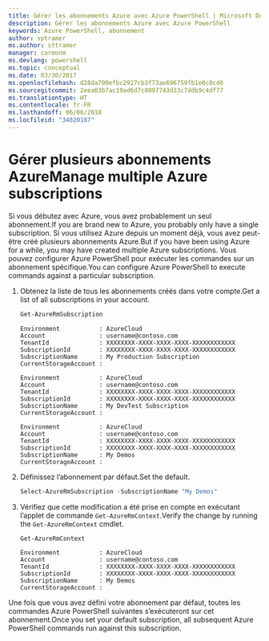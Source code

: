 ```yaml
---
title: Gérer les abonnements Azure avec Azure PowerShell | Microsoft Docs
description: Gérer les abonnements Azure avec Azure PowerShell
keywords: Azure PowerShell, abonnement
author: sptramer
ms.author: sttramer
manager: carmonm
ms.devlang: powershell
ms.topic: conceptual
ms.date: 03/30/2017
ms.openlocfilehash: d28da700efbc2927cb3f73ae696759fb1e0c0cd6
ms.sourcegitcommit: 2eea03b7ac19ad6d7c8097743d33c7ddb9c4df77
ms.translationtype: HT
ms.contentlocale: fr-FR
ms.lasthandoff: 06/06/2018
ms.locfileid: "34820187"
---
```

# <a name="manage-multiple-azure-subscriptions"></a><span data-ttu-id="c7db6-104">Gérer plusieurs abonnements Azure</span><span class="sxs-lookup"><span data-stu-id="c7db6-104">Manage multiple Azure subscriptions</span></span>

<span data-ttu-id="c7db6-105">Si vous débutez avec Azure, vous avez probablement un seul abonnement.</span><span class="sxs-lookup"><span data-stu-id="c7db6-105">If you are brand new to Azure, you probably only have a single subscription.</span></span> <span data-ttu-id="c7db6-106">Si vous utilisez Azure depuis un moment déjà, vous avez peut-être créé plusieurs abonnements Azure.</span><span class="sxs-lookup"><span data-stu-id="c7db6-106">But if you have been using Azure for a while, you may have created multiple Azure subscriptions.</span></span> <span data-ttu-id="c7db6-107">Vous pouvez configurer Azure PowerShell pour exécuter les commandes sur un abonnement spécifique.</span><span class="sxs-lookup"><span data-stu-id="c7db6-107">You can configure Azure PowerShell to execute commands against a particular subscription.</span></span>

1. <span data-ttu-id="c7db6-108">Obtenez la liste de tous les abonnements créés dans votre compte.</span><span class="sxs-lookup"><span data-stu-id="c7db6-108">Get a list of all subscriptions in your account.</span></span>

    ```powershell
    Get-AzureRmSubscription
    ```

    ```
    Environment           : AzureCloud
    Account               : username@contoso.com
    TenantId              : XXXXXXXX-XXXX-XXXX-XXXX-XXXXXXXXXXXX
    SubscriptionId        : XXXXXXXX-XXXX-XXXX-XXXX-XXXXXXXXXXXX
    SubscriptionName      : My Production Subscription
    CurrentStorageAccount :

    Environment           : AzureCloud
    Account               : username@contoso.com
    TenantId              : XXXXXXXX-XXXX-XXXX-XXXX-XXXXXXXXXXXX
    SubscriptionId        : XXXXXXXX-XXXX-XXXX-XXXX-XXXXXXXXXXXX
    SubscriptionName      : My DevTest Subscription
    CurrentStorageAccount :

    Environment           : AzureCloud
    Account               : username@contoso.com
    TenantId              : XXXXXXXX-XXXX-XXXX-XXXX-XXXXXXXXXXXX
    SubscriptionId        : XXXXXXXX-XXXX-XXXX-XXXX-XXXXXXXXXXXX
    SubscriptionName      : My Demos
    CurrentStorageAccount :
    ```

2. <span data-ttu-id="c7db6-109">Définissez l’abonnement par défaut.</span><span class="sxs-lookup"><span data-stu-id="c7db6-109">Set the default.</span></span>

    ```powershell
    Select-AzureRmSubscription -SubscriptionName "My Demos"
    ```

3. <span data-ttu-id="c7db6-110">Vérifiez que cette modification a été prise en compte en exécutant l’applet de commande `Get-AzureRmContext`.</span><span class="sxs-lookup"><span data-stu-id="c7db6-110">Verify the change by running the `Get-AzureRmContext` cmdlet.</span></span>

    ```powershell
    Get-AzureRmContext
    ```

    ```
    Environment           : AzureCloud
    Account               : username@contoso.com
    TenantId              : XXXXXXXX-XXXX-XXXX-XXXX-XXXXXXXXXXXX
    SubscriptionId        : XXXXXXXX-XXXX-XXXX-XXXX-XXXXXXXXXXXX
    SubscriptionName      : My Demos
    CurrentStorageAccount :
    ```

<span data-ttu-id="c7db6-111">Une fois que vous avez défini votre abonnement par défaut, toutes les commandes Azure PowerShell suivantes s’exécuteront sur cet abonnement.</span><span class="sxs-lookup"><span data-stu-id="c7db6-111">Once you set your default subscription, all subsequent Azure PowerShell commands run against this subscription.</span></span>

